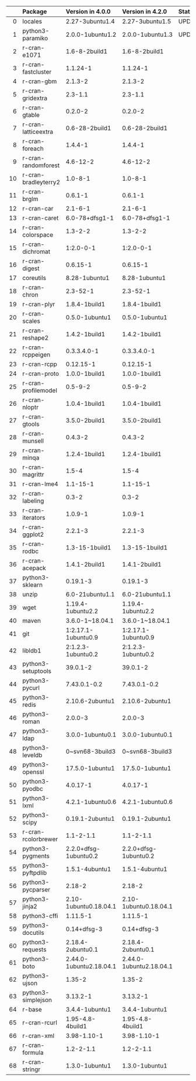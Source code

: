 <!-- markdown-link-check-disable -->

|    | Package              | Version in 4.0.0        | Version in 4.2.0        | Status   |
|---:|:---------------------|:------------------------|:------------------------|:---------|
|  0 | locales              | 2.27-3ubuntu1.4         | 2.27-3ubuntu1.5         | UPDATED  |
|  1 | python3-paramiko     | 2.0.0-1ubuntu1.2        | 2.0.0-1ubuntu1.3        | UPDATED  |
|  2 | r-cran-e1071         | 1.6-8-2build1           | 1.6-8-2build1           |          |
|  3 | r-cran-fastcluster   | 1.1.24-1                | 1.1.24-1                |          |
|  4 | r-cran-gbm           | 2.1.3-2                 | 2.1.3-2                 |          |
|  5 | r-cran-gridextra     | 2.3-1.1                 | 2.3-1.1                 |          |
|  6 | r-cran-gtable        | 0.2.0-2                 | 0.2.0-2                 |          |
|  7 | r-cran-latticeextra  | 0.6-28-2build1          | 0.6-28-2build1          |          |
|  8 | r-cran-foreach       | 1.4.4-1                 | 1.4.4-1                 |          |
|  9 | r-cran-randomforest  | 4.6-12-2                | 4.6-12-2                |          |
| 10 | r-cran-bradleyterry2 | 1.0-8-1                 | 1.0-8-1                 |          |
| 11 | r-cran-brglm         | 0.6.1-1                 | 0.6.1-1                 |          |
| 12 | r-cran-car           | 2.1-6-1                 | 2.1-6-1                 |          |
| 13 | r-cran-caret         | 6.0-78+dfsg1-1          | 6.0-78+dfsg1-1          |          |
| 14 | r-cran-colorspace    | 1.3-2-2                 | 1.3-2-2                 |          |
| 15 | r-cran-dichromat     | 1:2.0-0-1               | 1:2.0-0-1               |          |
| 16 | r-cran-digest        | 0.6.15-1                | 0.6.15-1                |          |
| 17 | coreutils            | 8.28-1ubuntu1           | 8.28-1ubuntu1           |          |
| 18 | r-cran-chron         | 2.3-52-1                | 2.3-52-1                |          |
| 19 | r-cran-plyr          | 1.8.4-1build1           | 1.8.4-1build1           |          |
| 20 | r-cran-scales        | 0.5.0-1ubuntu1          | 0.5.0-1ubuntu1          |          |
| 21 | r-cran-reshape2      | 1.4.2-1build1           | 1.4.2-1build1           |          |
| 22 | r-cran-rcppeigen     | 0.3.3.4.0-1             | 0.3.3.4.0-1             |          |
| 23 | r-cran-rcpp          | 0.12.15-1               | 0.12.15-1               |          |
| 24 | r-cran-proto         | 1.0.0-1build1           | 1.0.0-1build1           |          |
| 25 | r-cran-profilemodel  | 0.5-9-2                 | 0.5-9-2                 |          |
| 26 | r-cran-nloptr        | 1.0.4-1build1           | 1.0.4-1build1           |          |
| 27 | r-cran-gtools        | 3.5.0-2build1           | 3.5.0-2build1           |          |
| 28 | r-cran-munsell       | 0.4.3-2                 | 0.4.3-2                 |          |
| 29 | r-cran-minqa         | 1.2.4-1build1           | 1.2.4-1build1           |          |
| 30 | r-cran-magrittr      | 1.5-4                   | 1.5-4                   |          |
| 31 | r-cran-lme4          | 1.1-15-1                | 1.1-15-1                |          |
| 32 | r-cran-labeling      | 0.3-2                   | 0.3-2                   |          |
| 33 | r-cran-iterators     | 1.0.9-1                 | 1.0.9-1                 |          |
| 34 | r-cran-ggplot2       | 2.2.1-3                 | 2.2.1-3                 |          |
| 35 | r-cran-rodbc         | 1.3-15-1build1          | 1.3-15-1build1          |          |
| 36 | r-cran-acepack       | 1.4.1-2build1           | 1.4.1-2build1           |          |
| 37 | python3-sklearn      | 0.19.1-3                | 0.19.1-3                |          |
| 38 | unzip                | 6.0-21ubuntu1.1         | 6.0-21ubuntu1.1         |          |
| 39 | wget                 | 1.19.4-1ubuntu2.2       | 1.19.4-1ubuntu2.2       |          |
| 40 | maven                | 3.6.0-1~18.04.1         | 3.6.0-1~18.04.1         |          |
| 41 | git                  | 1:2.17.1-1ubuntu0.9     | 1:2.17.1-1ubuntu0.9     |          |
| 42 | libldb1              | 2:1.2.3-1ubuntu0.2      | 2:1.2.3-1ubuntu0.2      |          |
| 43 | python3-setuptools   | 39.0.1-2                | 39.0.1-2                |          |
| 44 | python3-pycurl       | 7.43.0.1-0.2            | 7.43.0.1-0.2            |          |
| 45 | python3-redis        | 2.10.6-2ubuntu1         | 2.10.6-2ubuntu1         |          |
| 46 | python3-roman        | 2.0.0-3                 | 2.0.0-3                 |          |
| 47 | python3-ldap         | 3.0.0-1ubuntu0.1        | 3.0.0-1ubuntu0.1        |          |
| 48 | python3-leveldb      | 0~svn68-3build3         | 0~svn68-3build3         |          |
| 49 | python3-openssl      | 17.5.0-1ubuntu1         | 17.5.0-1ubuntu1         |          |
| 50 | python3-pyodbc       | 4.0.17-1                | 4.0.17-1                |          |
| 51 | python3-lxml         | 4.2.1-1ubuntu0.6        | 4.2.1-1ubuntu0.6        |          |
| 52 | python3-scipy        | 0.19.1-2ubuntu1         | 0.19.1-2ubuntu1         |          |
| 53 | r-cran-rcolorbrewer  | 1.1-2-1.1               | 1.1-2-1.1               |          |
| 54 | python3-pygments     | 2.2.0+dfsg-1ubuntu0.2   | 2.2.0+dfsg-1ubuntu0.2   |          |
| 55 | python3-pyftpdlib    | 1.5.1-4ubuntu1          | 1.5.1-4ubuntu1          |          |
| 56 | python3-pycparser    | 2.18-2                  | 2.18-2                  |          |
| 57 | python3-jinja2       | 2.10-1ubuntu0.18.04.1   | 2.10-1ubuntu0.18.04.1   |          |
| 58 | python3-cffi         | 1.11.5-1                | 1.11.5-1                |          |
| 59 | python3-docutils     | 0.14+dfsg-3             | 0.14+dfsg-3             |          |
| 60 | python3-requests     | 2.18.4-2ubuntu0.1       | 2.18.4-2ubuntu0.1       |          |
| 61 | python3-boto         | 2.44.0-1ubuntu2.18.04.1 | 2.44.0-1ubuntu2.18.04.1 |          |
| 62 | python3-ujson        | 1.35-2                  | 1.35-2                  |          |
| 63 | python3-simplejson   | 3.13.2-1                | 3.13.2-1                |          |
| 64 | r-base               | 3.4.4-1ubuntu1          | 3.4.4-1ubuntu1          |          |
| 65 | r-cran-rcurl         | 1.95-4.8-4build1        | 1.95-4.8-4build1        |          |
| 66 | r-cran-xml           | 3.98-1.10-1             | 3.98-1.10-1             |          |
| 67 | r-cran-formula       | 1.2-2-1.1               | 1.2-2-1.1               |          |
| 68 | r-cran-stringr       | 1.3.0-1ubuntu1          | 1.3.0-1ubuntu1          |          |